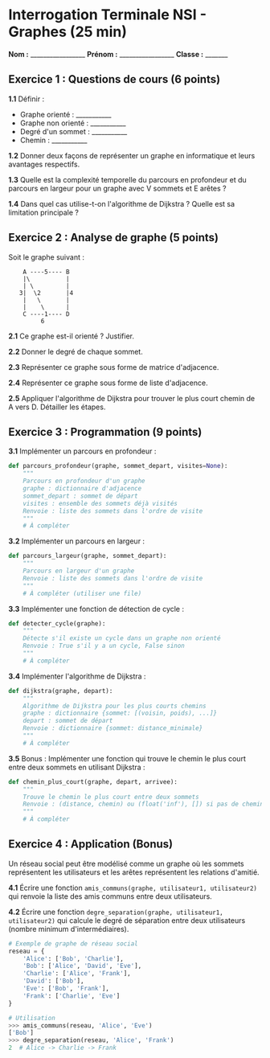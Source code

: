# Interrogation Terminale NSI - Graphes (25 min)
**Nom :** _________________ **Prénom :** _________________ **Classe :** _______

## Exercice 1 : Questions de cours (6 points)

**1.1** Définir :
- Graphe orienté : ___________
- Graphe non orienté : ___________
- Degré d'un sommet : ___________
- Chemin : ___________

**1.2** Donner deux façons de représenter un graphe en informatique et leurs avantages respectifs.

**1.3** Quelle est la complexité temporelle du parcours en profondeur et du parcours en largeur pour un graphe avec V sommets et E arêtes ?

**1.4** Dans quel cas utilise-t-on l'algorithme de Dijkstra ? Quelle est sa limitation principale ?

## Exercice 2 : Analyse de graphe (5 points)

Soit le graphe suivant :

```
    A ----5---- B
    |\          |
    | \         |
   3|  \2       |4
    |   \       |
    |    \      |
    C ----1---- D
         6
```

**2.1** Ce graphe est-il orienté ? Justifier.

**2.2** Donner le degré de chaque sommet.

**2.3** Représenter ce graphe sous forme de matrice d'adjacence.

**2.4** Représenter ce graphe sous forme de liste d'adjacence.

**2.5** Appliquer l'algorithme de Dijkstra pour trouver le plus court chemin de A vers D. Détailler les étapes.

## Exercice 3 : Programmation (9 points)

**3.1** Implémenter un parcours en profondeur :

```python
def parcours_profondeur(graphe, sommet_depart, visites=None):
    """
    Parcours en profondeur d'un graphe
    graphe : dictionnaire d'adjacence
    sommet_depart : sommet de départ
    visites : ensemble des sommets déjà visités
    Renvoie : liste des sommets dans l'ordre de visite
    """
    # À compléter
```

**3.2** Implémenter un parcours en largeur :

```python
def parcours_largeur(graphe, sommet_depart):
    """
    Parcours en largeur d'un graphe
    Renvoie : liste des sommets dans l'ordre de visite
    """
    # À compléter (utiliser une file)
```

**3.3** Implémenter une fonction de détection de cycle :

```python
def detecter_cycle(graphe):
    """
    Détecte s'il existe un cycle dans un graphe non orienté
    Renvoie : True s'il y a un cycle, False sinon
    """
    # À compléter
```

**3.4** Implémenter l'algorithme de Dijkstra :

```python
def dijkstra(graphe, depart):
    """
    Algorithme de Dijkstra pour les plus courts chemins
    graphe : dictionnaire {sommet: [(voisin, poids), ...]}
    depart : sommet de départ
    Renvoie : dictionnaire {sommet: distance_minimale}
    """
    # À compléter
```

**3.5** Bonus : Implémenter une fonction qui trouve le chemin le plus court entre deux sommets en utilisant Dijkstra :

```python
def chemin_plus_court(graphe, depart, arrivee):
    """
    Trouve le chemin le plus court entre deux sommets
    Renvoie : (distance, chemin) ou (float('inf'), []) si pas de chemin
    """
    # À compléter
```

## Exercice 4 : Application (Bonus)

Un réseau social peut être modélisé comme un graphe où les sommets représentent les utilisateurs et les arêtes représentent les relations d'amitié.

**4.1** Écrire une fonction `amis_communs(graphe, utilisateur1, utilisateur2)` qui renvoie la liste des amis communs entre deux utilisateurs.

**4.2** Écrire une fonction `degre_separation(graphe, utilisateur1, utilisateur2)` qui calcule le degré de séparation entre deux utilisateurs (nombre minimum d'intermédiaires).

```python
# Exemple de graphe de réseau social
reseau = {
    'Alice': ['Bob', 'Charlie'],
    'Bob': ['Alice', 'David', 'Eve'],
    'Charlie': ['Alice', 'Frank'],
    'David': ['Bob'],
    'Eve': ['Bob', 'Frank'],
    'Frank': ['Charlie', 'Eve']
}

# Utilisation
>>> amis_communs(reseau, 'Alice', 'Eve')
['Bob']
>>> degre_separation(reseau, 'Alice', 'Frank')
2  # Alice -> Charlie -> Frank
```